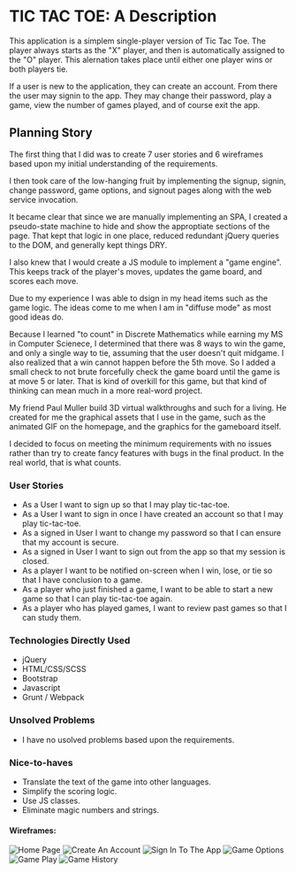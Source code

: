 # TIC TAC TOE: A Description

This application is a simplem single-player version of Tic Tac Toe. The player always
starts as the "X" player, and then is automatically assigned to the "O" player. This
alernation takes place until either one player wins or both players tie.

If a user is new to the application, they can create an account. From there the user
may signin to the app. They may change their password, play a game, view the number
of games played, and of course exit the app.



## Planning Story
The first thing that I did was to create 7 user stories and 6 wireframes based upon my
initial understanding of the requirements. 

I then took care of the low-hanging fruit by implementing the signup, signin, change password,
game options, and signout pages along with the web service invocation.

It became clear that since we are manually implementing an SPA, I created a pseudo-state
machine to hide and show the approptiate sections of the page. That kept that logic in one place,
reduced redundant jQuery queries to the DOM, and generally kept things DRY.

I also knew that I would create a JS module to implement a "game engine". This keeps track
of the player's moves, updates the game board, and scores each move.

Due to my experience I was able to dsign in my head items such as the game logic. The ideas
come to me when I am in "diffuse mode" as most good ideas do.

Because I learned "to count" in Discrete Mathematics while earning my MS in Computer Scienece,
I determined that there was 8 ways to win the game, and only a single way to tie, assuming that
the user doesn't quit midgame. I also realized that a win cannot happen before the 5th move. So
I added a small check to not brute forcefully check the game board until the game is at move 5
or later. That is kind of overkill for this game, but that kind of thinking can mean much in a
more real-word project.

My friend Paul Muller build 3D virtual walkthroughs and such for a living. He created for me
the graphical assets that I use in the game, such as the animated GIF on the homepage, and
the graphics for the gameboard itself.

I decided to focus on meeting the minimum requirements with no issues rather than try to
create fancy features with bugs in the final product. In the real world, that is what counts.

### User Stories

- As a User I want to sign up so that I may play tic-tac-toe.
- As a User I want to sign in once I have created an account so that I may play tic-tac-toe.
- As a signed in User I want to change my password so that I can ensure that my account is secure.
- As a signed in User I want to sign out from the app so that my session is closed.
- As a player I want to be notified on-screen when I win, lose, or tie so that I have conclusion to a game.
- As a player who just finished a game, I want to be able to start a new game so that I can play tic-tac-toe
    again.
- As a player who has played games, I want to review past games so that I can study them.    


### Technologies Directly Used

- jQuery
- HTML/CSS/SCSS
- Bootstrap
- Javascript
- Grunt / Webpack


### Unsolved Problems

- I have no usolved problems based upon the requirements.

### Nice-to-haves
- Translate the text of the game into other languages.
- Simplify the scoring logic.
- Use JS classes.
- Eliminate magic numbers and strings.

#### Wireframes:
![Home Page](./scott-design/Wireframes/1-Tic-Tac_Toe-Signup-Signin.png)
![Create An Account](./scott-design/Wireframes/2-Tic-Tac_Toe-Create-Account.png)
![Sign In To The App](./scott-design/Wireframes/3-Tic-Tac_Toe-Signin-To-Existing-Account.png)
![Game Options](./scott-design/Wireframes/4-Tic-Tac_Toe-Game-Options.png)
![Game Play](./scott-design/Wireframes/5-Tic-Tac_Toe-Game-Play.png)
![Game History](./scott-design/Wireframes/6-Tic-Tac_Toe-Game-History.png)
